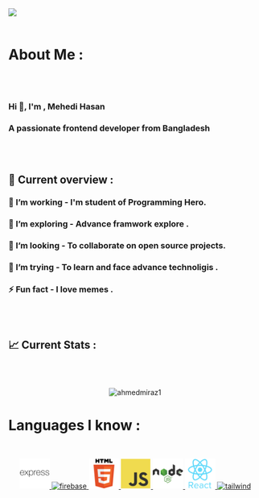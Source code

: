 
<img src="https://i.ibb.co/KWBD61F/github-banner.webp">
</br>
</br>



<h1 align="left" >About Me  :  </h1>
</br>
</br>

### Hi 👋, I'm , Mehedi Hasan
### A passionate frontend developer from Bangladesh 

</br>
</br>

## :eyes: Current overview : 


### 🔭 I’m working - I'm student of  Programming Hero. 
### 🌱 I’m exploring - Advance framwork explore . 
### 👯 I’m looking - To collaborate on open source projects. 
### 🤔 I’m trying - To learn and face advance technoligis . 
### ⚡ Fun fact - I love memes .


</br>
</br>



</hr>


## :chart_with_upwards_trend: Current Stats :
</br>
</br>


<p align="center"><img   src="https://github-readme-streak-stats.herokuapp.com/?user=ahmedmiraz1&" alt="ahmedmiraz1" /></p>



<h1 align="left" >Languages I know :  </h1>

</br>
<p align="center"> <a href="https://expressjs.com" target="_blank" rel="noreferrer"> <img src="https://raw.githubusercontent.com/devicons/devicon/master/icons/express/express-original-wordmark.svg" alt="express" width="60" height="60"/> </a> <a href="https://firebase.google.com/" target="_blank" rel="noreferrer"> <img src="https://www.vectorlogo.zone/logos/firebase/firebase-icon.svg" alt="firebase" width="60" height="60"/> </a> <a href="https://www.w3.org/html/" target="_blank" rel="noreferrer"> <img src="https://raw.githubusercontent.com/devicons/devicon/master/icons/html5/html5-original-wordmark.svg" alt="html5" width="60" height="60"/> </a> <a href="https://developer.mozilla.org/en-US/docs/Web/JavaScript" target="_blank" rel="noreferrer"> <img src="https://raw.githubusercontent.com/devicons/devicon/master/icons/javascript/javascript-original.svg" alt="javascript" width="60" height="60"/> </a> <a href="https://nodejs.org" target="_blank" rel="noreferrer"> <img src="https://raw.githubusercontent.com/devicons/devicon/master/icons/nodejs/nodejs-original-wordmark.svg" alt="nodejs" width="60" height="60"/> </a> <a href="https://reactjs.org/" target="_blank" rel="noreferrer"> <img src="https://raw.githubusercontent.com/devicons/devicon/master/icons/react/react-original-wordmark.svg" alt="react" width="60" height="60"/> </a> <a href="https://tailwindcss.com/" target="_blank" rel="noreferrer"> <img src="https://www.vectorlogo.zone/logos/tailwindcss/tailwindcss-icon.svg" alt="tailwind" width="60" height="60"/> </a> </p>





